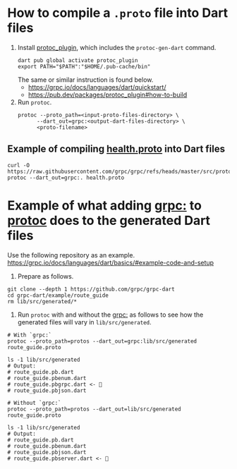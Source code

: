 # How to compile a `.proto` file into Dart files
1.  Install [protoc_plugin](https://pub.dev/packages/protoc_plugin), which includes the `protoc-gen-dart` command.
    ```shell
    dart pub global activate protoc_plugin
    export PATH="$PATH":"$HOME/.pub-cache/bin"
    ```
    The same or similar instruction is found below.
    - https://grpc.io/docs/languages/dart/quickstart/
    - https://pub.dev/packages/protoc_plugin#how-to-build
1. Run `protoc`.
    ```shell
    protoc --proto_path=<input-proto-files-directory> \
          --dart_out=grpc:<output-dart-files-directory> \
          <proto-filename>
    ```

## Example of compiling [health.proto](https://github.com/grpc/grpc/blob/master/src/proto/grpc/health/v1/health.proto) into Dart files
```shell
curl -O https://raw.githubusercontent.com/grpc/grpc/refs/heads/master/src/proto/grpc/health/v1/health.proto
protoc --dart_out=grpc:. health.proto
```

# Example of what adding [grpc:](https://pub.dev/documentation/protoc_plugin/latest/#generating-grpc-headers) to [protoc](https://grpc.io/docs/protoc-installation/) does to the generated Dart files

Use the following repository as an example.<br>
https://grpc.io/docs/languages/dart/basics/#example-code-and-setup

1. Prepare as follows.
```shell
git clone --depth 1 https://github.com/grpc/grpc-dart
cd grpc-dart/example/route_guide
rm lib/src/generated/*
```
1. Run `protoc` with and without the [grpc:](https://pub.dev/documentation/protoc_plugin/latest/#generating-grpc-headers) as follows to see how the generated files will vary in `lib/src/generated`.
```shell
# With `grpc:`
protoc --proto_path=protos --dart_out=grpc:lib/src/generated route_guide.proto

ls -1 lib/src/generated
# Output:
# route_guide.pb.dart
# route_guide.pbenum.dart
# route_guide.pbgrpc.dart <- 👀
# route_guide.pbjson.dart
```
```shell
# Without `grpc:`
protoc --proto_path=protos --dart_out=lib/src/generated route_guide.proto

ls -1 lib/src/generated
# Output:
# route_guide.pb.dart
# route_guide.pbenum.dart
# route_guide.pbjson.dart
# route_guide.pbserver.dart <- 👀
```
